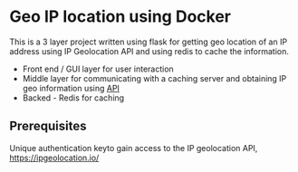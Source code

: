 # Geo IP location using Docker

This is a 3 layer project written using flask for getting geo location of an IP address using IP Geolocation API and using redis to cache the information. 

- Front end / GUI layer for user interaction
- Middle layer for communicating with a caching server and obtaining IP geo information using [API](https://ipgeolocation.io/)
- Backed - Redis for caching

## Prerequisites

Unique authentication keyto gain access to the IP geolocation API, https://ipgeolocation.io/









